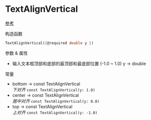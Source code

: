 # TextAlignVertical

[参考](https://api.flutter.dev/flutter/material/TextAlignVertical-class.html)

构造函数

```dart
TextAlignVertical({@required double y })
```

参数 & 属性

- 输入文本框顶部和底部的最顶部和最底部位置 (-1.0 ~ 1.0) y → double

常量

- bottom → const TextAlignVertical<br>*下对齐* ```const TextAlignVertical(y: 1.0)```
- center → const TextAlignVertical<br>*居中对齐* ```const TextAlignVertical(y: 0.0)```
- top → const TextAlignVertical<br>*上对齐* ```const TextAlignVertical(y: -1.0)```
